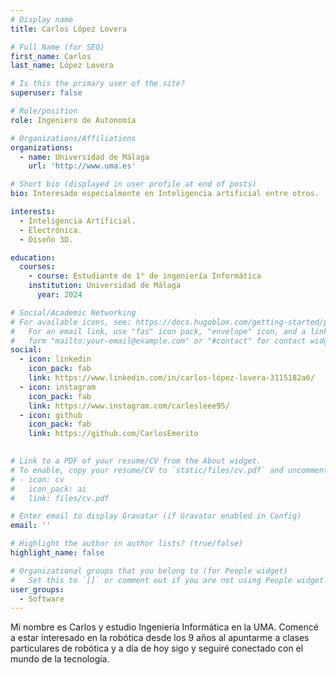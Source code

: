 ```yaml
---
# Display name
title: Carlos López Lovera

# Full Name (for SEO)
first_name: Carlos
last_name: López Lovera

# Is this the primary user of the site?
superuser: false

# Role/position
role: Ingeniero de Autonomía

# Organizations/Affiliations
organizations:
  - name: Universidad de Málaga
    url: 'http://www.uma.es'

# Short bio (displayed in user profile at end of posts)
bio: Interesado especialmente en Inteligencia artificial entre otros.

interests:
  - Inteligencia Artificial.
  - Electrónica.
  - Diseño 3D.

education:
  courses:
    - course: Estudiante de 1° de ingeniería Informática
    institution: Universidad de Málaga
      year: 2024

# Social/Academic Networking
# For available icons, see: https://docs.hugoblox.com/getting-started/page-builder/#icons
#   For an email link, use "fas" icon pack, "envelope" icon, and a link in the
#   form "mailto:your-email@example.com" or "#contact" for contact widget.
social:
  - icon: linkedin
    icon_pack: fab
    link: https://www.linkedin.com/in/carlos-lópez-lovera-3115182a6/
  - icon: instagram
    icon_pack: fab
    link: https://www.instagram.com/carlesleee95/
  - icon: github
    icon_pack: fab
    link: https://github.com/CarlosEmerito

    
# Link to a PDF of your resume/CV from the About widget.
# To enable, copy your resume/CV to `static/files/cv.pdf` and uncomment the lines below.
# - icon: cv
#   icon_pack: ai
#   link: files/cv.pdf

# Enter email to display Gravatar (if Gravatar enabled in Config)
email: ''

# Highlight the author in author lists? (true/false)
highlight_name: false

# Organizational groups that you belong to (for People widget)
#   Set this to `[]` or comment out if you are not using People widget.
user_groups:
  - Software
---
```




Mi nombre es Carlos y estudio Ingeniería Informática en la UMA. Comencé a estar interesado en la robótica desde los 9 años al apuntarme a clases particulares de robótica y a día de hoy sigo y seguiré conectado con el mundo de la tecnología.
